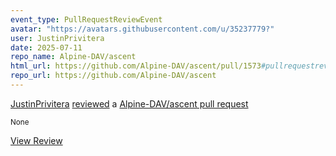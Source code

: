 ```yaml
---
event_type: PullRequestReviewEvent
avatar: "https://avatars.githubusercontent.com/u/35237779?"
user: JustinPrivitera
date: 2025-07-11
repo_name: Alpine-DAV/ascent
html_url: https://github.com/Alpine-DAV/ascent/pull/1573#pullrequestreview-3009111015
repo_url: https://github.com/Alpine-DAV/ascent
---
```


<a href='https://github.com/JustinPrivitera' target='_blank'>JustinPrivitera</a> <a href='https://github.com/Alpine-DAV/ascent/pull/1573#pullrequestreview-3009111015' target='_blank'>reviewed</a> a <a href='https://github.com/Alpine-DAV/ascent/pull/1573' target='_blank'>Alpine-DAV/ascent pull request</a>

<small>None</small>

<a href='https://github.com/Alpine-DAV/ascent/pull/1573#pullrequestreview-3009111015' target='_blank'>View Review</a>